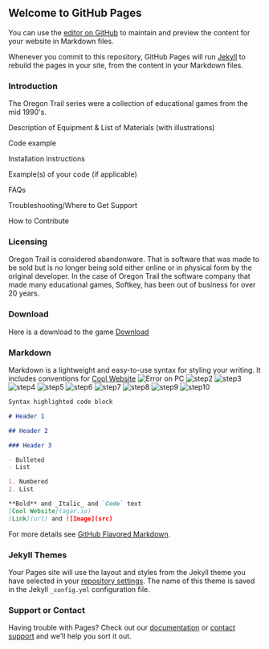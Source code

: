 ## Welcome to GitHub Pages

You can use the [editor on GitHub](https://github.com/derrickdeejhudson/Module3/edit/main/README.md) to maintain and preview the content for your website in Markdown files.

Whenever you commit to this repository, GitHub Pages will run [Jekyll](https://jekyllrb.com/) to rebuild the pages in your site, from the content in your Markdown files.

### Introduction

The Oregon Trail series were a collection of educational games from the mid 1990's.

Description of Equipment & List of Materials (with illustrations)

Code example

Installation instructions

Example(s) of your code (if applicable)

FAQs

Troubleshooting/Where to Get Support

How to Contribute

### Licensing

Oregon Trail is considered abandonware. That is software that was made to be sold but is no longer being sold either online or in physical form by the original developer. In the case of Oregon Trail the software company that made many educational games, Softkey, has been out of business for over 20 years.

### Download

Here is a download to the game
[Download](https://drive.google.com/file/d/1ZRpL7KFqrYPmRFTfEWE4R_iJDDDRlwTj/view?usp=sharing ".zip folder with .iso of Oregon Trail II")

### Markdown

Markdown is a lightweight and easy-to-use syntax for styling your writing. It includes conventions for
[Cool Website](https://agar.io)
![Error on PC](https://raw.githubusercontent.com/derrickdeejhudson/Oregon-Trail-II/main/Images/step1.png "You aren't on Windows '95")
![step2](https://raw.githubusercontent.com/derrickdeejhudson/Oregon-Trail-II/main/Images/step2.png)
![step3](https://raw.githubusercontent.com/derrickdeejhudson/Oregon-Trail-II/main/Images/step3.png)
![step4](https://raw.githubusercontent.com/derrickdeejhudson/Oregon-Trail-II/main/Images/step4.png)
![step5](https://raw.githubusercontent.com/derrickdeejhudson/Oregon-Trail-II/main/Images/step5.png)
![step6](https://raw.githubusercontent.com/derrickdeejhudson/Oregon-Trail-II/main/Images/step6.png)
![step7](https://raw.githubusercontent.com/derrickdeejhudson/Oregon-Trail-II/main/Images/step7.png)
![step8](https://raw.githubusercontent.com/derrickdeejhudson/Oregon-Trail-II/main/Images/step8.png)
![step9](https://raw.githubusercontent.com/derrickdeejhudson/Oregon-Trail-II/main/Images/step9.png)
![step10](https://raw.githubusercontent.com/derrickdeejhudson/Oregon-Trail-II/main/Images/step10.png)

```markdown
Syntax highlighted code block

# Header 1

## Header 2

### Header 3

- Bulleted
- List

1. Numbered
2. List

**Bold** and _Italic_ and `Code` text
[Cool Website](agar.io)
[Link](url) and ![Image](src)
```

For more details see [GitHub Flavored Markdown](https://guides.github.com/features/mastering-markdown/).

### Jekyll Themes

Your Pages site will use the layout and styles from the Jekyll theme you have selected in your [repository settings](https://github.com/derrickdeejhudson/Module3/settings/pages). The name of this theme is saved in the Jekyll `_config.yml` configuration file.

### Support or Contact

Having trouble with Pages? Check out our [documentation](https://docs.github.com/categories/github-pages-basics/) or [contact support](https://support.github.com/contact) and we’ll help you sort it out.
